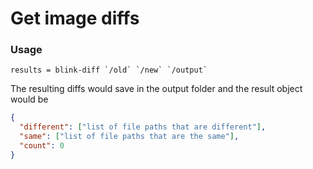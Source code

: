# Get image diffs

### Usage

```
results = blink-diff `/old` `/new` `/output`
```

The resulting diffs would save in the output folder and
the result object would be

```json
{
  "different": ["list of file paths that are different"],
  "same": ["list of file paths that are the same"],
  "count": 0
}
```
